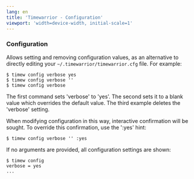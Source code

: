```yaml
---
lang: en
title: 'Timewarrior - Configuration'
viewport: 'width=device-width, initial-scale=1'
---
```


### Configuration

Allows setting and removing configuration values, as an alternative to directly editing your `~/.timewarrior/timewarrior.cfg` file.
For example:

    $ timew config verbose yes
    $ timew config verbose ''
    $ timew config verbose

The first command sets \'verbose\' to \'yes\'.
The second sets it to a blank value which overrides the default value.
The third example deletes the \'verbose\' setting.

When modifying configuration in this way, interactive confirmation will be sought.
To override this confirmation, use the \':yes\' hint:

    $ timew config verbose '' :yes

If no arguments are provided, all configuration settings are shown:

    $ timew config
    verbose = yes
    ...
